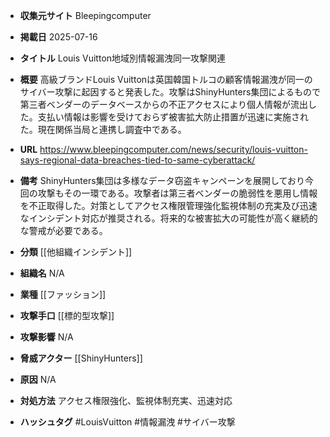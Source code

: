 - **収集元サイト**
Bleepingcomputer

- **掲載日**
2025-07-16

- **タイトル**
Louis Vuitton地域別情報漏洩同一攻撃関連

- **概要**
高級ブランドLouis Vuittonは英国韓国トルコの顧客情報漏洩が同一のサイバー攻撃に起因すると発表した。攻撃はShinyHunters集団によるもので第三者ベンダーのデータベースからの不正アクセスにより個人情報が流出した。支払い情報は影響を受けておらず被害拡大防止措置が迅速に実施された。現在関係当局と連携し調査中である。

- **URL**
https://www.bleepingcomputer.com/news/security/louis-vuitton-says-regional-data-breaches-tied-to-same-cyberattack/

- **備考**
ShinyHunters集団は多様なデータ窃盗キャンペーンを展開しており今回の攻撃もその一環である。攻撃者は第三者ベンダーの脆弱性を悪用し情報を不正取得した。対策としてアクセス権限管理強化監視体制の充実及び迅速なインシデント対応が推奨される。将来的な被害拡大の可能性が高く継続的な警戒が必要である。

- **分類**
[[他組織インシデント]]

- **組織名**
N/A

- **業種**
[[ファッション]]

- **攻撃手口**
[[標的型攻撃]]

- **攻撃影響**
N/A

- **脅威アクター**
[[ShinyHunters]]

- **原因**
N/A

- **対処方法**
アクセス権限強化、監視体制充実、迅速対応

- **ハッシュタグ**
#LouisVuitton #情報漏洩 #サイバー攻撃
